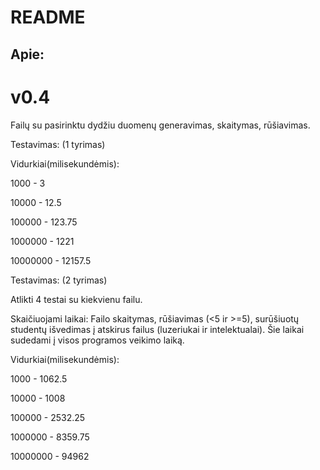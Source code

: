 # README

## Apie:

# v0.4

Failų su pasirinktu dydžiu duomenų generavimas, skaitymas, rūšiavimas.

Testavimas: 
(1 tyrimas)

Vidurkiai(milisekundėmis):

1000 - 3

10000 - 12.5

100000 - 123.75

1000000 - 1221

10000000 - 12157.5



Testavimas: 
(2 tyrimas) 

Atlikti 4 testai su kiekvienu failu. 

Skaičiuojami laikai: Failo skaitymas, rūšiavimas (<5 ir >=5), surūšiuotų studentų išvedimas į atskirus failus (luzeriukai ir intelektualai). 
Šie laikai sudedami į visos programos veikimo laiką.


Vidurkiai(milisekundėmis):

1000 - 1062.5

10000 - 1008

100000 - 2532.25

1000000 - 8359.75

10000000 - 94962
